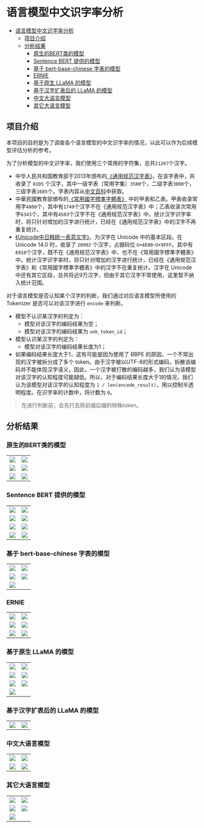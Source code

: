 # 语言模型中文识字率分析

- [语言模型中文识字率分析](#语言模型中文识字率分析)
  - [项目介绍](#项目介绍)
  - [分析结果](#分析结果)
    - [原生的BERT类的模型](#原生的bert类的模型)
    - [Sentence BERT 提供的模型](#sentence-bert-提供的模型)
    - [基于 bert-base-chinese 字表的模型](#基于-bert-base-chinese-字表的模型)
    - [ERNIE](#ernie)
    - [基于原生 LLaMA 的模型](#基于原生-llama-的模型)
    - [基于汉字扩表后的 LLaMA 的模型](#基于汉字扩表后的-llama-的模型)
    - [中文大语言模型](#中文大语言模型)
    - [其它大语言模型](#其它大语言模型)

## 项目介绍

本项目的目的是为了调查各个语言模型的中文识字率的情况，以此可以作为后续模型评估分析的参考。

为了分析模型的中文识字率，我们使用三个常用的字符集，总共`21267`个汉字。

- 中华人民共和国教育部于2013年颁布的[《通用规范汉字表》](https://zh.wikipedia.org/zh-cn/%E9%80%9A%E7%94%A8%E8%A7%84%E8%8C%83%E6%B1%89%E5%AD%97%E8%A1%A8)，在该字表中，共收录了 `8105` 个汉字，其中一级字表（常用字集）`3500`个，二级字表`3000`个，三级字表`1605`个。字表内容从[中文百科](https://www.zwbk2009.com/)中获取。
- 中華民國教育部頒布的[《常用國字標準字體表》](https://zh.wikipedia.org/zh-hant/%E5%B8%B8%E7%94%A8%E5%9C%8B%E5%AD%97%E6%A8%99%E6%BA%96%E5%AD%97%E9%AB%94%E8%A1%A8) 中的甲表和乙表。甲表收录常用字`4808`个，其中有`1749`个汉字不在《通用规范汉字表》中；乙表收录次常用字`6343`个，其中有`4503`个汉字不在《通用规范汉字表》中。统计汉字识字率时，将只针对增加的汉字进行统计，已经在《通用规范汉字表》中的汉字不再重复统计。
- [《Unicode中日韩统一表意文字》](https://zh.wikipedia.org/zh-cn/%E4%B8%AD%E6%97%A5%E9%9F%93%E7%B5%B1%E4%B8%80%E8%A1%A8%E6%84%8F%E6%96%87%E5%AD%97_(Unicode%E5%8D%80%E6%AE%B5))，为汉字在 Unicode 中的基本区段。在 Unicode 14.0 时，收录了 `20992` 个汉字，占据码位 `U+4E00`-`U+9FFF`。其中有`6910`个汉字，既不在《通用规范汉字表》中，也不在《常用國字標準字體表》中。统计汉字识字率时，将只针对增加的汉字进行统计，已经在《通用规范汉字表》和《常用國字標準字體表》中的汉字不在重复统计。汉字在 Unicode 中还有其它区段，总共将近9万汉字，但由于其它汉字不常使用，这里暂不纳入统计范围。

对于语言模型是否认知某个汉字的判断，我们通过对应语言模型所使用的 Tokenizer 是否可以对该汉字进行 `encode` 来判断。

- 模型不认识某汉字的判定为：
  - 模型对该汉字的编码结果为空；
  - 模型对该汉字的编码结果为 `unk_token_id`；
- 模型认识某汉字的判定为：
  - 模型对该汉字的编码结果长度为1；
- 如果编码结果长度大于1，这有可能是因为使用了 BBPE 的原因，一个不常出现的汉字被拆分成了多个 token。由于汉字被以UTF-8的形式编码，拆散该编码并不能体现汉字语义，因此，一个汉字被打散的编码越多，我们认为该模型对该汉字的认知程度可能越低。所以，对于编码结果长度大于1的情况，我们认为该模型对该汉字的认知程度为 `1 / len(encode_result)`，用以控制半透明程度。在识字率的计数中，将计数为 `0`。

> 在进行判断前，会先行去除前缀后缀的特殊token。

## 分析结果

### 原生的BERT类的模型

|                   |                     |
|-------------------|---------------------|
|![](images/bert-base-cased.png)|![](images/roberta-large.png)|
|![](images/xlnet-base-cased.png)|![](images/albert-base-v2.png)|
|![](images/google_flan-t5-base.png)|![](images/google_electra-base-discriminator.png)|

### Sentence BERT 提供的模型

|                                                       |                                                        |
|-------------------------------------------------------|--------------------------------------------------------|
|![](images/sentence-transformers_all-MiniLM-L6-v2.png) | ![](images/sentence-transformers_all-mpnet-base-v2.png)|
|![](images/sentence-transformers_all-roberta-large-v1.png) | ![](images/sentence-transformers_paraphrase-MiniLM-L6-v2.png)|
|![](images/sentence-transformers_distiluse-base-multilingual-cased-v2.png) | ![](images/sentence-transformers_multi-qa-mpnet-base-dot-v1.png)|
|![](images/sentence-transformers_paraphrase-multilingual-MiniLM-L12-v2.png) | ![](images/sentence-transformers_paraphrase-multilingual-mpnet-base-v2.png)|




### 基于 bert-base-chinese 字表的模型

|                                        |                                             |
|----------------------------------------|---------------------------------------------|
|![](images/bert-base-chinese.png)       |![](images/hfl_chinese-bert-wwm-ext.png)       |
|![](images/hfl_chinese-macbert-base.png)|![](images/hfl_chinese-legal-electra-base-generator.png)|
|![](images/shibing624_text2vec-base-chinese.png)| |

### ERNIE

|                                        |                                             |
|----------------------------------------|---------------------------------------------|
|![](images/nghuyong_ernie-1.0-base-zh.png)   |![](images/nghuyong_ernie-2.0-base-en.png)       |
|![](images/nghuyong_ernie-3.0-nano-zh.png)|![](images/nghuyong_ernie-3.0-xbase-zh.png)|
|![](images/nghuyong_ernie-health-zh.png)|![](images/nghuyong_ernie-gram-zh.png)|

### 基于原生 LLaMA 的模型

|                                        |                                             |
|----------------------------------------|---------------------------------------------|
|![](images/decapoda-research_llama-7b-hf.png)       | ![](images/TheBloke_koala-7B-HF.png)    |
|![](images/lmsys_vicuna-7b-delta-v1.1.png)       | ![](images/TheBloke_guanaco-7B-HF.png)    |
|![](images/TheBloke_wizardLM-7B-HF.png)       | ![](images/togethercomputer_RedPajama-INCITE-7B-Chat.png)    |
|![](images/openlm-research_open_llama_7b.png)       |    |

### 基于汉字扩表后的 LLaMA 的模型

|                                        |                                             |
|----------------------------------------|---------------------------------------------|
|![](images/shibing624_chinese-alpaca-plus-7b-hf.png)       | ![](images/shibing624_chinese-alpaca-plus-13b-hf.png)     |

### 中文大语言模型

|                                        |                                             |
|----------------------------------------|---------------------------------------------|
|![](images/THUDM_chatglm-6b.png) |![](images/fnlp_moss-moon-003-sft.png)             |
|![](images/shibing624_mengzi-t5-base-chinese-correction.png) | ![](images/shibing624_prompt-t5-base-chinese.png) |


### 其它大语言模型

|                                        |                                             |
|----------------------------------------|---------------------------------------------|
|![](images/bigscience_bloom-7b1.png)    | ![](images/tiiuae_falcon-7b-instruct.png)   |
|![](images/nomic-ai_gpt4all-j.png)      | ![](images/mosaicml_mpt-7b-instruct.png)    |
|![](images/OpenAssistant_oasst-sft-4-pythia-12b-epoch-3.5.png) |                      |

